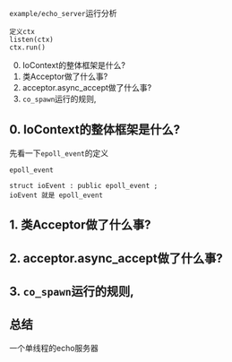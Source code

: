 `example/echo_server`运行分析

```plaintext
定义ctx
listen(ctx)
ctx.run()
```

0. IoContext的整体框架是什么?
1. 类Acceptor做了什么事?
2. acceptor.async_accept做了什么事?
3. `co_spawn`运行的规则,

## 0. IoContext的整体框架是什么?

先看一下`epoll_event`的定义
```plaintext
epoll_event

struct ioEvent : public epoll_event ; 
ioEvent 就是 epoll_event
```
## 1. 类Acceptor做了什么事?
## 2. acceptor.async_accept做了什么事?
## 3. `co_spawn`运行的规则,

## 总结

一个单线程的echo服务器
